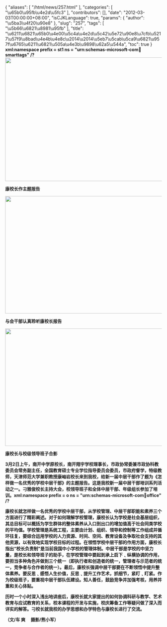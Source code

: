 {
    "aliases": [
        "/html/news/257.html"
    ],
    "categories": [
        "\u65b0\u95fb\u4e2d\u5fc3"
    ],
    "contributors": [],
    "date": "2012-03-03T00:00:00+08:00",
    "isCJKLanguage": true,
    "params": {
        "author": "\u5ba3\u4f20\u90e8"
    },
    "slug": "257",
    "tags": [
        "\u5b66\u6821\u8981\u95fb"
    ],
    "title": "\u6211\u6821\u65b0\u4e00\u5c4a\u4e2d\u5c42\u5e72\u90e8\u7cfb\u5217\u57f9\u8bad\u4e4b\u4e8c\u2014\u2014\u5eb7\u5cab\u5ca9\u6821\u957f\u6765\u6211\u6821\u505a\u4e3b\u9898\u62a5\u544a",
    "toc": true
}
**xml:namespace prefix = st1 ns = "urn:schemas-microsoft-com:office:smarttags" /?
<img
    src="https://cdn.tfls.online/mirror/full/4b08713951e6d40b0ef431e62db88797b446922a.jpg"
    style="display:block;margin-left:auto;margin-right:auto;"
    decoding="async"
    fetchpriority="auto"
    loading="lazy"
    height="397"
    width="600"
/>**

**康校长作主题报告**

**<img
    src="https://cdn.tfls.online/mirror/full/d7ed5041886a999994d8ef8e56b2497a22ffc102.jpg"
    style="display:block;margin-left:auto;margin-right:auto;"
    decoding="async"
    fetchpriority="auto"
    loading="lazy"
    height="377"
    width="600"
/>**

**与会干部认真聆听康校长报告**

**<img
    src="https://cdn.tfls.online/mirror/full/34187749f56a2dea1eac96c3b641a0858f91b815.jpg"
    style="display:block;margin-left:auto;margin-right:auto;"
    decoding="async"
    fetchpriority="auto"
    loading="lazy"
    height="377"
    width="600"
/>**

**康校长与校级领导班子合影**

**3月2日上午，南开中学原校长，南开翔宇学校理事长，市政协常委兼市政协科教委员会常务副主任，全国教育硕士专业学位指导委员会委员，市政府督学，特级教师，天津师范大学兼职教授康岫岩校长来到我校，给新一届中层干部作了题为《怎样做一名优秀的学校中层干部》的主题报告。这是我校新一届中层干部培训系列活动之一。刁雅俊校长主持大会，校领导班子和全体中层干部、年级组长参加了培训。xml:namespace prefix = o ns = "urn:schemas-microsoft-com:office:office" /?**

**康校长就怎样做一名优秀的学校中层干部，从学校管理、中层干部职能和素养三个方面进行了精彩阐述。对于如何理解学校管理，康校长认为学校是社会基层组织，其总目标可以概括为学生群体的整体素养从入口到出口的增加值高于社会同类学校的平均值。学校管理是系统工程，主要由计划、组织、领导和控制等工作组成并循环往复，要综合运用学校的人力资源、时间、空间、教育设备及争取社会支持的其他资源，以有效地实现学校目标的过程。在领悟学校中层干部的作用方面，康校长指出“校长负责制”是当前我国中小学校的管理体制。中层干部是学校的中坚力量，是校长和领导班子的助手，在学校管理中要起到承上启下﹑纵横协调的作用，要担当多种角色并做到三个统一（即执行者和创造者的统一，管理者与示范者的统一，竞争者与合作者的统一）。最后，康校长强调中层干部要在不断领悟中提升整体素养。要反思﹑感悟人生价值，反思﹑提升工作艺术，抓细节，紧盯﹑盯紧。作为校级班子，要重视中层干部队伍建设。知人善任，鼓励竞争并加强考核，用养并重和关心体贴。**

**历时一个小时深入浅出地讲座后，康校长就大家提出的如何协调科研与教学、艺术教育与应试教育的关系，校本课程的开发与实施，校庆筹备工作等疑问做了深入而详实的解答。刁校长就我校的办学思想和办学特色与康校长进行了交流。**

**（文/车 爽　 摄影/熊小军）**


